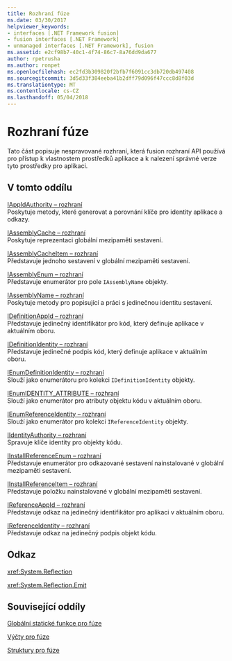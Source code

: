 ```yaml
---
title: Rozhraní fúze
ms.date: 03/30/2017
helpviewer_keywords:
- interfaces [.NET Framework fusion]
- fusion interfaces [.NET Framework]
- unmanaged interfaces [.NET Framework], fusion
ms.assetid: e2cf98b7-40c1-4f74-86c7-8a76dd9da677
author: rpetrusha
ms.author: ronpet
ms.openlocfilehash: ec2fd3b309820f2bfb7f6091cc3db720db497408
ms.sourcegitcommit: 3d5d33f384eeba41b2dff79d096f47ccc8d8f03d
ms.translationtype: MT
ms.contentlocale: cs-CZ
ms.lasthandoff: 05/04/2018
---
```

# <a name="fusion-interfaces"></a>Rozhraní fúze
Tato část popisuje nespravované rozhraní, která fusion rozhraní API používá pro přístup k vlastnostem prostředků aplikace a k nalezení správné verze tyto prostředky pro aplikaci.  
  
## <a name="in-this-section"></a>V tomto oddílu  
 [IAppIdAuthority – rozhraní](../../../../docs/framework/unmanaged-api/fusion/iappidauthority-interface.md)  
 Poskytuje metody, které generovat a porovnání klíče pro identity aplikace a odkazy.  
  
 [IAssemblyCache – rozhraní](../../../../docs/framework/unmanaged-api/fusion/iassemblycache-interface.md)  
 Poskytuje reprezentaci globální mezipaměti sestavení.  
  
 [IAssemblyCacheItem – rozhraní](../../../../docs/framework/unmanaged-api/fusion/iassemblycacheitem-interface.md)  
 Představuje jednoho sestavení v globální mezipaměti sestavení.  
  
 [IAssemblyEnum – rozhraní](../../../../docs/framework/unmanaged-api/fusion/iassemblyenum-interface.md)  
 Představuje enumerátor pro pole `IAssemblyName` objekty.  
  
 [IAssemblyName – rozhraní](../../../../docs/framework/unmanaged-api/fusion/iassemblyname-interface.md)  
 Poskytuje metody pro popisující a práci s jedinečnou identitu sestavení.  
  
 [IDefinitionAppId – rozhraní](../../../../docs/framework/unmanaged-api/fusion/idefinitionappid-interface.md)  
 Představuje jedinečný identifikátor pro kód, který definuje aplikace v aktuálním oboru.  
  
 [IDefinitionIdentity – rozhraní](../../../../docs/framework/unmanaged-api/fusion/idefinitionidentity-interface.md)  
 Představuje jedinečné podpis kód, který definuje aplikace v aktuálním oboru.  
  
 [IEnumDefinitionIdentity – rozhraní](../../../../docs/framework/unmanaged-api/fusion/ienumdefinitionidentity-interface.md)  
 Slouží jako enumerátoru pro kolekci `IDefinitionIdentity` objekty.  
  
 [IEnumIDENTITY_ATTRIBUTE – rozhraní](../../../../docs/framework/unmanaged-api/fusion/ienumidentity-attribute-interface.md)  
 Slouží jako enumerátor pro atributy objektu kódu v aktuálním oboru.  
  
 [IEnumReferenceIdentity – rozhraní](../../../../docs/framework/unmanaged-api/fusion/ienumreferenceidentity-interface.md)  
 Slouží jako enumerátor pro kolekci `IReferenceIdentity` objekty.  
  
 [IIdentityAuthority – rozhraní](../../../../docs/framework/unmanaged-api/fusion/iidentityauthority-interface.md)  
 Spravuje klíče identity pro objekty kódu.  
  
 [IInstallReferenceEnum – rozhraní](../../../../docs/framework/unmanaged-api/fusion/iinstallreferenceenum-interface.md)  
 Představuje enumerátor pro odkazované sestavení nainstalované v globální mezipaměti sestavení.  
  
 [IInstallReferenceItem – rozhraní](../../../../docs/framework/unmanaged-api/fusion/iinstallreferenceitem-interface.md)  
 Představuje položku nainstalované v globální mezipaměti sestavení.  
  
 [IReferenceAppId – rozhraní](../../../../docs/framework/unmanaged-api/fusion/ireferenceappid-interface.md)  
 Představuje odkaz na jedinečný identifikátor pro aplikaci v aktuálním oboru.  
  
 [IReferenceIdentity – rozhraní](../../../../docs/framework/unmanaged-api/fusion/ireferenceidentity-interface.md)  
 Představuje odkaz na jedinečný podpis objekt kódu.  
  
## <a name="reference"></a>Odkaz  
 <xref:System.Reflection>  
  
 <xref:System.Reflection.Emit>  
  
## <a name="related-sections"></a>Související oddíly  
 [Globální statické funkce pro fúze](../../../../docs/framework/unmanaged-api/fusion/fusion-global-static-functions.md)  
  
 [Výčty pro fúze](../../../../docs/framework/unmanaged-api/fusion/fusion-enumerations.md)  
  
 [Struktury pro fúze](../../../../docs/framework/unmanaged-api/fusion/fusion-structures.md)
